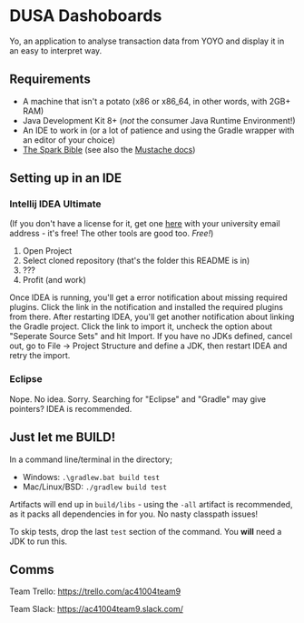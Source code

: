 # DUSA Dashoboards
Yo, an application to analyse transaction data from YOYO and display it in an easy to interpret way.

## Requirements
- A machine that isn't a potato (x86 or x86_64, in other words, with 2GB+ RAM)
- Java Development Kit 8+ (*not* the consumer Java Runtime Environment!)
- An IDE to work in (or a lot of patience and using the Gradle wrapper with an editor of your choice)
- [The Spark Bible](http://sparkjava.com/documentation) (see also the
[Mustache docs](https://mustache.github.io/mustache.5.html))

## Setting up in an IDE
### Intellij IDEA Ultimate
(If you don't have a license for it, get one [here](http://www.jetbrains.com/student/) with your university email
address - it's free! The other tools are good too. *Free!*)

1. Open Project
2. Select cloned repository (that's the folder this README is in)
3. ???
4. Profit (and work)

Once IDEA is running, you'll get a error notification about missing required plugins. Click the link in the notification
and installed the required plugins from there. After restarting IDEA, you'll get another notification about linking the
Gradle project. Click the link to import it, uncheck the option about "Seperate Source Sets" and hit Import. If you have
no JDKs defined, cancel out, go to File -> Project Structure and define a JDK, then restart IDEA and retry the import.

### Eclipse
Nope. No idea. Sorry. Searching for "Eclipse" and "Gradle" may give pointers? IDEA is recommended.

## Just let me BUILD!
In a command line/terminal in the directory;
- Windows: `.\gradlew.bat build test`
- Mac/Linux/BSD: `./gradlew build test`

Artifacts will end up in `build/libs` - using the `-all` artifact is recommended, as it packs all dependencies in for
you. No nasty classpath issues!

To skip tests, drop the last `test` section of the command. You **will** need a JDK to run this.


## Comms
Team Trello: https://trello.com/ac41004team9

Team Slack: https://ac41004team9.slack.com/
